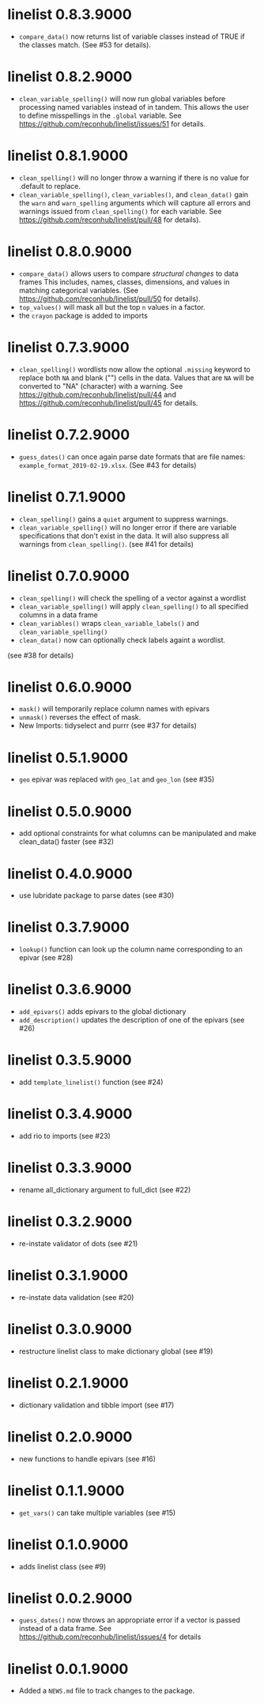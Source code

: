 # linelist 0.8.3.9000

* `compare_data()` now returns list of variable classes instead of TRUE if the
  classes match. (See #53 for details).

# linelist 0.8.2.9000

* `clean_variable_spelling()` will now run global variables before processing
  named variables instead of in tandem. This allows the user to define
  misspellings in the `.global` variable.
  See https://github.com/reconhub/linelist/issues/51 for details.

# linelist 0.8.1.9000

* `clean_spelling()` will no longer throw a warning if there is no value for
  .default to replace.
* `clean_variable_spelling()`, `clean_variables()`, and `clean_data()` gain the
  `warn` and `warn_spelling` arguments which will capture all errors and
  warnings issued from `clean_spelling()` for each variable. 
  See https://github.com/reconhub/linelist/pull/48 for details).  

# linelist 0.8.0.9000

* `compare_data()` allows users to compare _structural changes_ to data frames
  This includes, names, classes, dimensions, and values in matching categorical
  variables. (See https://github.com/reconhub/linelist/pull/50 for details).
* `top_values()` will mask all but the top `n` values in a factor.
* the `crayon` package is added to imports

# linelist 0.7.3.9000

* `clean_spelling()` wordlists now allow the optional `.missing` keyword to
  replace both `NA` and blank ("") cells in the data. Values that are `NA` will
  be converted to "NA" (character) with a warning. 
  See https://github.com/reconhub/linelist/pull/44 and 
  https://github.com/reconhub/linelist/pull/45 for details.

# linelist 0.7.2.9000

* `guess_dates()` can once again parse date formats that are file names: 
  `example_format_2019-02-19.xlsx`. (See #43 for details)

# linelist 0.7.1.9000

* `clean_spelling()` gains a `quiet` argument to suppress warnings.
* `clean_variable_spelling()` will no longer error if there are variable 
  specifications that don't exist in the data. It will also suppress all 
  warnings from `clean_spelling()`. (see #41 for details)

# linelist 0.7.0.9000

* `clean_spelling()` will check the spelling of a vector against a wordlist
* `clean_variable_spelling()` will apply `clean_spelling()` to all specified
  columns in a data frame
* `clean_variables()` wraps `clean_variable_labels()` and `clean_variable_spelling()`
* `clean_data()` now can optionally check labels againt a wordlist.

(see #38 for details)

# linelist 0.6.0.9000

* `mask()` will temporarily replace column names with epivars
* `unmask()` reverses the effect of mask.
* New Imports: tidyselect and purrr
  (see #37 for details)

# linelist 0.5.1.9000

* `geo` epivar was replaced with `geo_lat` and `geo_lon` (see #35)

# linelist 0.5.0.9000

* add optional constraints for what columns can be manipulated and make 
  clean_data() faster (see #32)

# linelist 0.4.0.9000

* use lubridate package to parse dates (see #30)

# linelist 0.3.7.9000

* `lookup()` function can look up the column name corresponding to an epivar
   (see #28)

# linelist 0.3.6.9000

* `add_epivars()` adds epivars to the global dictionary
* `add_description()` updates the description of one of the epivars
  (see #26)

# linelist 0.3.5.9000

* add `template_linelist()` function (see #24)

# linelist 0.3.4.9000

* add rio to imports (see #23)

# linelist 0.3.3.9000

* rename all_dictionary argument to full_dict (see #22)

# linelist 0.3.2.9000

* re-instate validator of dots (see #21)

# linelist 0.3.1.9000

* re-instate data validation (see #20)

# linelist 0.3.0.9000

* restructure linelist class to make dictionary global (see #19)

# linelist 0.2.1.9000

* dictionary validation and tibble import (see #17)

# linelist 0.2.0.9000

* new functions to handle epivars (see #16)

# linelist 0.1.1.9000

* `get_vars()` can take multiple variables (see #15)

# linelist 0.1.0.9000

* adds linelist class (see #9)

# linelist 0.0.2.9000

* `guess_dates()` now throws an appropriate error if a vector is passed instead
  of a data frame. See https://github.com/reconhub/linelist/issues/4 for details

# linelist 0.0.1.9000

* Added a `NEWS.md` file to track changes to the package.


